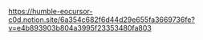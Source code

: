 https://humble-eocursor-c0d.notion.site/6a354c682f6d44d29e655fa3669736fe?v=e4b893903b804a3995f23353480fa803